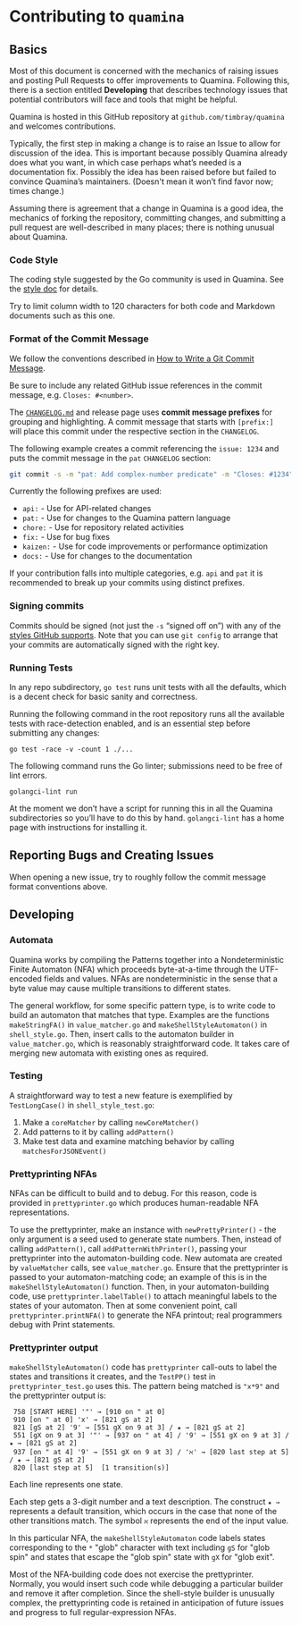# Contributing to `quamina`

## Basics

Most of this document is concerned with the mechanics of raising issues
and posting Pull Requests to offer improvements to Quamina. Following
this, there is a section entitled **Developing** that describes
technology issues that potential contributors will face
and tools that might be helpful.

Quamina is hosted in this GitHub repository 
at `github.com/timbray/quamina` and welcomes 
contributions.

Typically, the first step in making a change is to 
raise an Issue to allow for discussion of the idea. 
This is important because possibly Quamina already
does what you want, in which case perhaps what’s 
needed is a documentation fix. Possibly the idea 
has been raised before but failed to convince Quamina’s
maintainers. (Doesn't mean it won’t find favor now;
times change.)

Assuming there is agreement that a change in Quamina
is a good idea, the mechanics of forking the repository,
committing changes, and submitting a pull request are
well-described in many places; there is nothing 
unusual about Quamina.

### Code Style

The coding style suggested by the Go community is 
used in Quamina. See the
[style doc](https://github.com/golang/go/wiki/CodeReviewComments) for details.

Try to limit column width to 120 characters for both code and Markdown documents
such as this one.

### Format of the Commit Message

We follow the conventions described in [How to Write a Git Commit
Message](http://chris.beams.io/posts/git-commit/).

Be sure to include any related GitHub issue references in the commit message,
e.g. `Closes: #<number>`.

The [`CHANGELOG.md`](./CHANGELOG.md) and release page uses **commit message
prefixes** for grouping and highlighting. A commit message that
starts with `[prefix:] ` will place this commit under the respective
section in the `CHANGELOG`.

The following example creates a commit referencing the `issue: 1234` and puts
the commit message in the `pat` `CHANGELOG` section:

```bash
git commit -s -m "pat: Add complex-number predicate" -m "Closes: #1234"
```

Currently the following prefixes are used:

- `api:` - Use for API-related changes
- `pat:` - Use for changes to the Quamina pattern language
- `chore:` - Use for repository related activities
- `fix:` - Use for bug fixes
- `kaizen:` - Use for code improvements or performance optimization
- `docs:` - Use for changes to the documentation

If your contribution falls into multiple categories, e.g. `api` and `pat` it
is recommended to break up your commits using distinct prefixes.

### Signing commits

Commits should be signed (not just the `-s` “signed off on”) with
any of the [styles GitHub supports](https://docs.github.com/en/authentication/managing-commit-signature-verification/signing-commits).
Note that you can use `git config` to arrange that your commits are
automatically signed with the right key.

### Running Tests

In any repo subdirectory, `go test` runs unit tests
with all the defaults, which is a decent check for basic
sanity and correctness.

Running the following command in the root repository runs
all the available tests with race-detection enabled, and 
is an essential step before submitting any changes:

```shell
go test -race -v -count 1 ./...
```

The following command runs the Go linter; submissions 
need to be free of lint errors.

```shell
golangci-lint run  
```

At the moment we don’t have a script for running this 
in all the Quamina subdirectories so you’ll have to do
this by hand.  `golangci-lint` has a home page with
instructions for installing it.

## Reporting Bugs and Creating Issues

When opening a new issue, try to roughly follow the commit message format
conventions above.

## Developing

### Automata

Quamina works by compiling the Patterns together into a Nondeterministic
Finite Automaton (NFA) which proceeds byte-at-a-time through the UTF-encoded
fields and values. NFAs are nondeterministic in the sense that a byte value
may cause multiple transitions to different states.

The general workflow, for some specific pattern type, is to write code to build 
an automaton that matches that type. Examples are the functions `makeStringFA()` in
`value_matcher.go` and `makeShellStyleAutomaton()` in `shell_style.go`. Then,
insert calls to the automaton builder in `value_matcher.go`, which is reasonably
straightforward code.  It takes care of merging new automata with existing ones
as required.

### Testing

A straightforward way to test a new feature is exemplified by `TestLongCase()` in
`shell_style_test.go`:

1. Make a `coreMatcher` by calling `newCoreMatcher()`
2. Add patterns to it by calling `addPattern()`
3. Make test data and examine matching behavior by calling `matchesForJSONEvent()`

### Prettyprinting NFAs

NFAs can be difficult to build and to debug.  For this reason, code 
is provided in `prettyprinter.go` which produces human-readable NFA
representations.

To use the prettyprinter, make an instance with `newPrettyPrinter()` - the only
argument is a seed used to generate state numbers. Then, instead of calling
`addPattern()`, call `addPatternWithPrinter()`, passing your prettyprinter into
the automaton-building code. New automata are created by `valueMatcher` calls,
see `value_matcher.go`. Ensure that the prettyprinter is passed to your
automaton-matching code; an example of this is in the `makeShellStyleAutomaton()`
function.  Then, in your automaton-building code, use `prettyprinter.labelTable()`
to attach meaningful labels to the states of your automaton. Then at
some convenient point, call `prettyprinter.printNFA()` to generate the NFA printout;
real programmers debug with Print statements.

### Prettyprinter output

`makeShellStyleAutomaton()` code has `prettyprinter` call-outs to
label the states and transitions it creates, and the `TestPP()` test in
`prettyprinter_test.go` uses this.  The pattern being matched is `"x*9"` and 
the prettyprinter output is:

```
 758 [START HERE] '"' → [910 on " at 0]
 910 [on " at 0] 'x' → [821 gS at 2]
 821 [gS at 2] '9' → [551 gX on 9 at 3] / ★ → [821 gS at 2]
 551 [gX on 9 at 3] '"' → [937 on " at 4] / '9' → [551 gX on 9 at 3] / ★ → [821 gS at 2]
 937 [on " at 4] '9' → [551 gX on 9 at 3] / 'ℵ' → [820 last step at 5] / ★ → [821 gS at 2]
 820 [last step at 5]  [1 transition(s)]
```

Each line represents one state.

Each step gets a 3-digit number and a text description. The construct `★ →` represents
a default transition, which occurs in the case that none of the other transitions match. The
symbol `ℵ` represents the end of the input value.

In this particular NFA, the `makeShellStyleAutomaton` code labels states corresponding to
the `*` "glob" character with text including `gS` for "glob spin" and states that escape the
"glob spin" state with `gX` for "glob exit".

Most of the NFA-building code does not exercise the prettyprinter. Normally, you would insert
such code while debugging a particular builder and remove it after completion. Since the 
shell-style builder is unusually complex, the prettyprinting code is retained in anticipation
of future issues and progress to full regular-expression NFAs.


